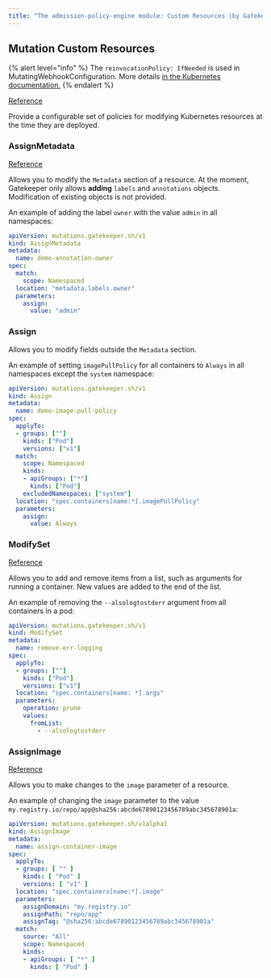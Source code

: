 ```yaml
---
title: "The admission-policy-engine module: Custom Resources (by Gatekeeper)"
---
```


## Mutation Custom Resources

{% alert level="info" %}
The `reinvocationPolicy: IfNeeded` is used in MutatingWebhookConfiguration. More details [in the Kubernetes documentation.](https://kubernetes.io/docs/reference/access-authn-authz/extensible-admission-controllers/#reinvocation-policy)
{% endalert %}  

[Reference](https://open-policy-agent.github.io/gatekeeper/website/docs/mutation/#mutation-crds)

Provide a configurable set of policies for modifying Kubernetes resources at the time they are deployed.

### AssignMetadata

[Reference](https://open-policy-agent.github.io/gatekeeper/website/docs/mutation/#assignmetadata)

Allows you to modify the `Metadata` section of a resource.
At the moment, Gatekeeper only allows **adding** `labels` and `annotations` objects. Modification of existing objects is not provided.

An example of adding the label `owner` with the value `admin` in all namespaces:

```yaml
apiVersion: mutations.gatekeeper.sh/v1
kind: AssignMetadata
metadata:
  name: demo-annotation-owner
spec:
  match:
    scope: Namespaced
  location: "metadata.labels.owner"
  parameters:
    assign:
      value: "admin"
```

### Assign

<!-- 
[Reference](https://open-policy-agent.github.io/gatekeeper/website/docs/mutation/#assignmetadata) 
There is no link in the Gatekeeper documentation for this CR
-->

Allows you to modify fields outside the `Metadata` section.

An example of setting `imagePullPolicy` for all containers to `Always` in all namespaces except the `system` namespace:

```yaml
apiVersion: mutations.gatekeeper.sh/v1
kind: Assign
metadata:
  name: demo-image-pull-policy
spec:
  applyTo:
  - groups: [""]
    kinds: ["Pod"]
    versions: ["v1"]
  match:
    scope: Namespaced
    kinds:
    - apiGroups: ["*"]
      kinds: ["Pod"]
    excludedNamespaces: ["system"]
  location: "spec.containers[name:*].imagePullPolicy"
  parameters:
    assign:
      value: Always
```

### ModifySet

[Reference](https://open-policy-agent.github.io/gatekeeper/website/docs/mutation/#modifyset)

Allows you to add and remove items from a list, such as arguments for running a container.
New values are added to the end of the list.

An example of removing the `--alsologtostderr` argument from all containers in a pod:

```yaml
apiVersion: mutations.gatekeeper.sh/v1
kind: ModifySet
metadata:
  name: remove-err-logging
spec:
  applyTo:
  - groups: [""]
    kinds: ["Pod"]
    versions: ["v1"]
  location: "spec.containers[name: *].args"
  parameters:
    operation: prune
    values:
      fromList:
        - --alsologtostderr
```

### AssignImage

[Reference](https://open-policy-agent.github.io/gatekeeper/website/docs/mutation/#assignimage)

Allows you to make changes to the `image` parameter of a resource.

An example of changing the `image` parameter to the value `my.registry.io/repo/app@sha256:abcde67890123456789abc345678901a`:

```yaml
apiVersion: mutations.gatekeeper.sh/v1alpha1
kind: AssignImage
metadata:
  name: assign-container-image
spec:
  applyTo:
  - groups: [ "" ]
    kinds: [ "Pod" ]
    versions: [ "v1" ]
  location: "spec.containers[name:*].image"
  parameters:
    assignDomain: "my.registry.io"
    assignPath: "repo/app"
    assignTag: "@sha256:abcde67890123456789abc345678901a"
  match:
    source: "All"
    scope: Namespaced
    kinds:
    - apiGroups: [ "*" ]
      kinds: [ "Pod" ]
```
